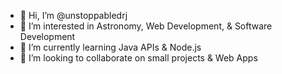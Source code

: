 - 👋 Hi, I’m @unstoppabledrj
- 👀 I’m interested in Astronomy, Web Development, & Software Development
- 🌱 I’m currently learning Java APIs & Node.js
- 💞️ I’m looking to collaborate on small projects & Web Apps

<!---
unstoppabledrj/unstoppabledrj is a ✨ special ✨ repository because its `README.md` (this file) appears on your GitHub profile.
You can click the Preview link to take a look at your changes.
--->
